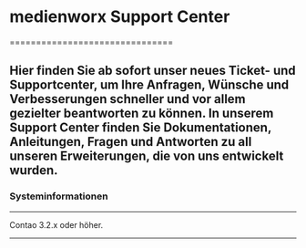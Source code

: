 # medienworx Support Center
===============================

Hier finden Sie ab sofort unser neues Ticket- und Supportcenter, um Ihre Anfragen, Wünsche und Verbesserungen schneller und vor allem gezielter beantworten zu können. In unserem Support Center finden Sie Dokumentationen, Anleitungen, Fragen und Antworten zu all unseren Erweiterungen, die von uns entwickelt wurden.
-----------------------------

### Systeminformationen
-----------------------------

Contao 3.2.x oder höher.

-----------------------------
